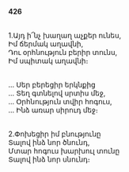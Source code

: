 **426**

\
1.Այդ ի՜նչ խաղաղ աչքեր ունես,\
Իմ ճերմակ աղավնի,\
Դու օրհնություն բերիր տունս,\
Իմ սպիտակ աղավնի։

\
 ... Սեր բերեցիր երկնքից\
 ... Տեղ գտնելով սրտիս մեջ,\
 ... Օրհնություն տվիր հոգուս,\
 ... Ինձ առար սիրուդ մեջ։

\
2.Փոխեցիր իմ բնությունը\
Տալով ինձ նոր ծնունդ,\
Մտար հոգուս խարխուլ տունը\
Տալով ինձ նոր սնունդ։
